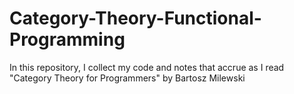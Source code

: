 # Category-Theory-Functional-Programming
In this repository, I collect my code and notes that accrue as I read "Category Theory for Programmers" by Bartosz Milewski
